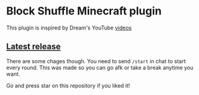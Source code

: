 # Block Shuffle Minecraft plugin
This plugin is inspired by Dream's YouTube [videos](https://www.youtube.com/watch?v=p34C7fNFgTA)

## [Latest release](https://github.com/morozoffnor/Block-Shuffle-Minecraft-plugin/releases/tag/v1.1.1)

There are some chages though. You need to send `/start` in chat to start every round. This was made so you can go afk or take a break anytime you want.

Go and press star on this repository if you liked it!
